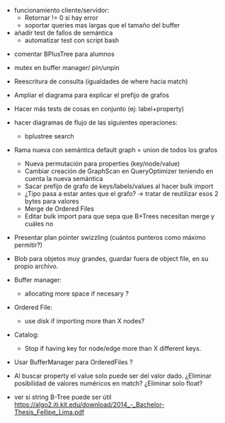 + funcionamiento cliente/servidor:
    + Retornar != 0 si hay error
    + soportar queries mas largas que el tamaño del buffer
+ añadir test de fallos de semántica
    - automatizar test con script bash
- comentar BPlusTree para alumnos
- mutex en buffer manager/ pin/unpin

- Reescritura de consulta (igualdades de where hacia match)
- Ampliar el diagrama para explicar el prefijo de grafos
- Hacer más tests de cosas en conjunto (ej: label+property)
- hacer diagramas de flujo de las siguientes operaciones:
    - bplustree search

- Rama nueva con semántica default graph = union de todos los grafos
    - Nueva permutación para properties (key/node/value)
    - Cambiar creación de GraphScan en QueryOptimizer teniendo en cuenta la nueva semántica
    - Sacar prefijo de grafo de keys/labels/values al hacer bulk import
    - ¿Tipo pasa a estar antes que el grafo? -> tratar de reutilizar esos 2 bytes para valores
    - Merge de Ordered Files
    - Editar bulk import para que sepa que B+Trees necesitan merge y cuáles no



- Presentar plan pointer swizzling (cuántos punteros como máximo permitir?)
- Blob para objetos muy grandes, guardar fuera de object file, en su propio archivo.
- Buffer manager:
    - allocating more space if necesary ?
- Ordered File:
    - use disk if importing more than X nodes?
- Catalog:
    - Stop if having key for node/edge more than X different keys.
- Usar BufferManager para OrderedFiles ?
- Al buscar property el value solo puede ser del valor dado. ¿Eliminar posibilidad de valores numéricos en match? ¿Eliminar solo float?
- ver si string B-Tree puede ser útil https://algo2.iti.kit.edu/download/2014_-_Bachelor-Thesis_Fellipe_Lima.pdf
